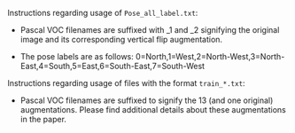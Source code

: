 Instructions regarding usage of `Pose_all_label.txt`:

* Pascal VOC filenames are suffixed with _1 and _2 signifying the original image and its corresponding vertical flip augmentation.

* The pose labels are as follows: 0=North,1=West,2=North-West,3=North-East,4=South,5=East,6=South-East,7=South-West

Instructions regarding usage of files with the format `train_*.txt`:

* Pascal VOC filenames are suffixed to signify the 13 (and one original) augmentations. Please find additional details about these augmentations in the paper.
